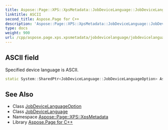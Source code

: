 ```yaml
---
title: Aspose::Page::XPS::XpsMetadata::JobDeviceLanguage::JobDeviceLanguageOption::ASCII field
linktitle: ASCII
second_title: Aspose.Page for C++
description: 'Aspose::Page::XPS::XpsMetadata::JobDeviceLanguage::JobDeviceLanguageOption::ASCII field. Specified device language is ASCII in C++.'
type: docs
weight: 900
url: /cpp/aspose.page.xps.xpsmetadata/jobdevicelanguage/jobdevicelanguageoption/ascii/
---
```

## ASCII field


Specified device language is ASCII.

```cpp
static System::SharedPtr<JobDeviceLanguage::JobDeviceLanguageOption> Aspose::Page::XPS::XpsMetadata::JobDeviceLanguage::JobDeviceLanguageOption::ASCII
```

## See Also

* Class [JobDeviceLanguageOption](../)
* Class [JobDeviceLanguage](../../)
* Namespace [Aspose::Page::XPS::XpsMetadata](../../../)
* Library [Aspose.Page for C++](../../../../)

